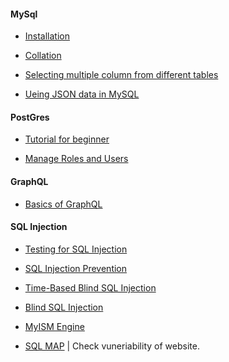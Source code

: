 #### MySql

- [Installation](https://www.digitalocean.com/community/tutorials/how-to-install-mysql-on-ubuntu-16-04)

- [Collation](https://dev.mysql.com/doc/refman/5.7/en/adding-collation.html)

- [Selecting multiple column from different tables](https://www.codeproject.com/Questions/663441/Select-same-coulmn-twice-from-a-table-with-two-dif)

- [Ueing JSON data in MySQL](https://www.sitepoint.com/use-json-data-fields-mysql-databases/)

#### PostGres

- [Tutorial for beginner](https://www.tutorialspoint.com/postgresql/index.htm)

- [Manage Roles and Users](https://www.postgresql.org/docs/8.1/static/user-manag.html)

#### GraphQL
- [Basics of GraphQL](https://dev.to/leonardomso/a-beginners-guide-to-graphql-3kjj?fbclid=IwAR2w6uKrRv73Cqb60VHm370Dfbd6Mp9WzlrWWHGqPMmXp0js08adJ73eHxY)
#### SQL Injection

- [Testing for SQL Injection](https://www.owasp.org/index.php/Testing_for_SQL_Injection_(OTG-INPVAL-005))

- [SQL Injection Prevention](https://www.owasp.org/index.php/SQL_Injection_Prevention_Cheat_Sheet)

- [Time-Based Blind SQL Injection](http://www.sqlinjection.net/time-based/)

- [Blind SQL Injection](https://www.owasp.org/index.php/Blind_SQL_Injection)

- [MyISM Engine](https://dev.mysql.com/doc/refman/5.7/en/myisam-storage-engine.html)

- [SQL MAP](http://www.linuxx.eu/2014/10/how-to-install-sqlmap-on-debian.html) | Check vuneriability of website.
